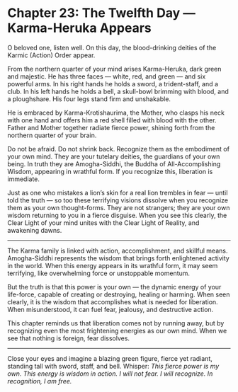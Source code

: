 # Chapter 23: The Twelfth Day — Karma-Heruka Appears

O beloved one, listen well. On this day, the blood-drinking deities of the Karmic (Action) Order appear.

From the northern quarter of your mind arises Karma-Heruka, dark green and majestic. He has three faces — white, red, and green — and six powerful arms. In his right hands he holds a sword, a trident-staff, and a club. In his left hands he holds a bell, a skull-bowl brimming with blood, and a ploughshare. His four legs stand firm and unshakable.

He is embraced by Karma-Krotishaurima, the Mother, who clasps his neck with one hand and offers him a red shell filled with blood with the other. Father and Mother together radiate fierce power, shining forth from the northern quarter of your brain.

Do not be afraid. Do not shrink back. Recognize them as the embodiment of your own mind. They are your tutelary deities, the guardians of your own being. In truth they are Amogha-Siddhi, the Buddha of All-Accomplishing Wisdom, appearing in wrathful form. If you recognize this, liberation is immediate.

Just as one who mistakes a lion’s skin for a real lion trembles in fear — until told the truth — so too these terrifying visions dissolve when you recognize them as your own thought-forms. They are not strangers; they are your own wisdom returning to you in a fierce disguise. When you see this clearly, the Clear Light of your mind unites with the Clear Light of Reality, and awakening dawns.

---

The Karma family is linked with action, accomplishment, and skillful means. Amogha-Siddhi represents the wisdom that brings forth enlightened activity in the world. When this energy appears in its wrathful form, it may seem terrifying, like overwhelming force or unstoppable momentum.

But the truth is that this power is your own — the dynamic energy of your life-force, capable of creating or destroying, healing or harming. When seen clearly, it is the wisdom that accomplishes what is needed for liberation. When misunderstood, it can fuel fear, jealousy, and destructive action.

This chapter reminds us that liberation comes not by running away, but by recognizing even the most frightening energies as our own mind. When we see that nothing is foreign, fear dissolves.

---

Close your eyes and imagine a blazing green figure, fierce yet radiant, standing tall with sword, staff, and bell. Whisper:
*This fierce power is my own.
This energy is wisdom in action.
I will not fear. I will recognize.
In recognition, I am free.*
